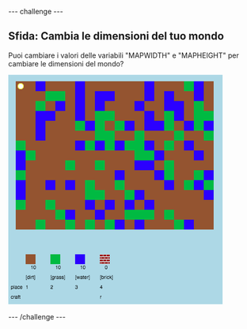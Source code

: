 --- challenge ---
## Sfida: Cambia le dimensioni del tuo mondo
Puoi cambiare i valori delle variabili "MAPWIDTH" e "MAPHEIGHT" per cambiare le dimensioni del mondo?

![screenshot](images/craft-mapsize.png)




--- /challenge ---